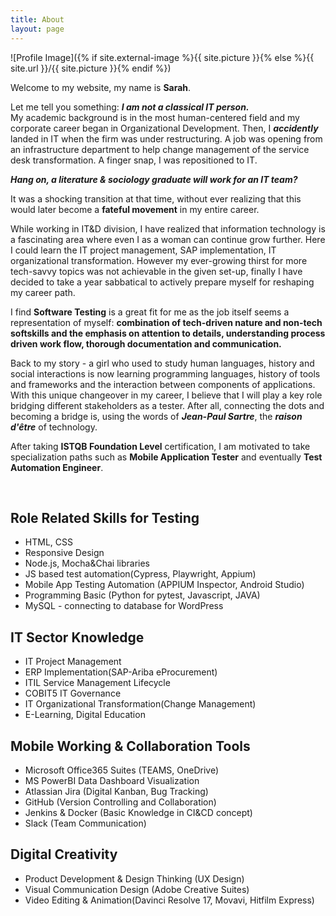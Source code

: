 ```yaml
---
title: About
layout: page
---
```

![Profile Image]({% if site.external-image %}{{ site.picture }}{% else %}{{ site.url }}/{{ site.picture }}{% endif %})

<p>Welcome to my website, my name is <strong>Sarah</strong>.
<p>Let me tell you something: <i><strong>I am not a classical IT person.</strong></i>
<br>My academic background is in the most human-centered field and my corporate career began in Organizational Development. Then, I <i><strong>accidently</strong></i> landed in IT when the firm was under restructuring. A job was opening from an infrastructure department to help change management of the service desk transformation. A finger snap, I was repositioned to IT.
<p><strong><i> Hang on, a literature & sociology graduate will work for an IT team? </i></strong>
<p>It was a shocking transition at that time, without ever realizing that this would later become a <strong>fateful movement</strong> in my entire career.</p>

<p>While working in IT&D division, I have realized that information technology is a fascinating area where even I as a woman can continue grow further. Here I could learn the IT project management, SAP implementation, IT organizational transformation. However my ever-growing thirst for more tech-savvy topics was not achievable in the given set-up, finally I have decided to take a year sabbatical to actively prepare myself for reshaping my career path.</p>

<p>I find <strong>Software Testing</strong> is a great fit for me as the job itself seems a representation of myself: <strong>combination of tech-driven nature and non-tech softskills and the emphasis on attention to details, understanding process driven work flow, thorough documentation and communication.</strong></p>

<p>Back to my story - a girl who used to study human languages, history and social interactions is now learning programming languages, history of tools and frameworks and the interaction between components of applications. With this unique changeover in my career, I believe that I will play a key role bridging different stakeholders as a tester. After all, connecting the dots and becoming a bridge is, using the words of <i><strong>Jean-Paul Sartre</strong></i>, the <i><strong>raison d'être</strong></i> of technology.</p>


<p>After taking <strong>ISTQB Foundation Level</strong> certification, I am motivated to take specialization paths such as <strong>Mobile Application Tester</strong> and eventually <strong>Test Automation Engineer</strong>.
	
</p>
<br>
<h2>Role Related Skills for Testing</h2>

<ul class="skill-list">
	<li>HTML, CSS</li>
	<li>Responsive Design</li>
	<li>Node.js, Mocha&Chai libraries</li>
	<li>JS based test automation(Cypress, Playwright, Appium)</li>
	<li>Mobile App Testing Automation (APPIUM Inspector, Android Studio)</li>
	<li>Programming Basic (Python for pytest, Javascript, JAVA)</li>
	<li>MySQL - connecting to database for WordPress</li>
</ul>

<h2>IT Sector Knowledge</h2>

<ul class="skill-list">
	<li>IT Project Management</li>
	<li>ERP Implementation(SAP-Ariba eProcurement)</li>
	<li>ITIL Service Management Lifecycle</li>
	<li>COBIT5 IT Governance</li>
	<li>IT Organizational Transformation(Change Management)</li>
	<li>E-Learning, Digital Education</li>
</ul>

<h2>Mobile Working & Collaboration Tools</h2>

<ul class="skill-list">
	<li>Microsoft Office365 Suites (TEAMS, OneDrive)</li>
	<li>MS PowerBI Data Dashboard Visualization</li>
	<li>Atlassian Jira (Digital Kanban, Bug Tracking)</li>
	<li>GitHub (Version Controlling and Collaboration)</li>
	<li>Jenkins & Docker (Basic Knowledge in CI&CD concept)</li>
	<li>Slack (Team Communication)</li>
</ul>

<h2>Digital Creativity</h2>

<ul class="skill-list">
	<li>Product Development & Design Thinking (UX Design)</li>
	<li>Visual Communication Design (Adobe Creative Suites)</li>
	<li>Video Editing & Animation(Davinci Resolve 17, Movavi, Hitfilm Express)</li>
</ul>



<!-- Moreover, I am very convinced that on top of the required technical hard skills in software development and testing, my transferrable skills which have been gained throughout my past tack of professional experiences will add significant values to the future projects. -->

<!-- that how the wheels are moving in phase by phase approach and the inter-dependencies between roles, deliverables and artifacts.  -->

<!-- <p>Being a global nomad, coming from Far-East to West has been shaping my personality of eagering to explore different fields, working hard, learning immensely, taking risks and responsibilities of the consequences. This is derived from my upbringing: Raised in the city Seoul, then a couple years during mid-teen, exposure to countries in South Pacific. Later spent high school and college years in a southern port city Busan, as a student had international encounters in Australia and Europe. After the study, came back to Seoul and then made all the way to Germany. The international and intercultural living, learning and working experiences will bring critical value into the most dynamic and diverse field like technology.</p> -->
